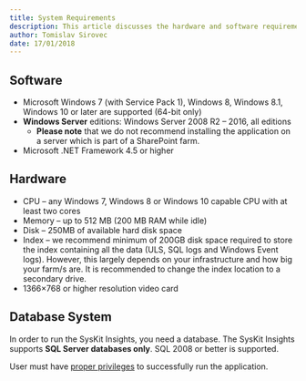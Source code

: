 ```yaml
---
title: System Requirements
description: This article discusses the hardware and software requirements that are necessary in order to install the SysKit Insights.
author: Tomislav Sirovec
date: 17/01/2018
---
```


## Software
* Microsoft Windows 7 (with Service Pack 1), Windows 8, Windows 8.1, Windows 10 or later are supported (64-bit only)
* __Windows Server__ editions: Windows Server 2008 R2 – 2016, all editions
    * __Please note__ that we do not recommend installing the application on a server which is part of a SharePoint farm.
* Microsoft .NET Framework 4.5 or higher


## Hardware

* CPU – any Windows 7, Windows 8 or Windows 10 capable CPU with at least two cores
* Memory – up to 512 MB (200 MB RAM while idle)
* Disk – 250MB of available hard disk space
* Index – we recommend minimum of 200GB disk space required to store the index containing all the data (ULS, SQL logs and Windows Event logs). However, this largely depends on your infrastructure and how big your farm/s are. It is recommended to change the index location to a secondary drive.
* 1366×768 or higher resolution video card


## Database System

In order to run the SysKit Insights, you need a database. The SysKit Insights supports __SQL Server databases only__. SQL 2008 or better is supported.  


User must have [proper privileges](#internal/requirements/user-permissions-requirements) to successfully run the application.